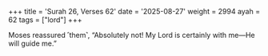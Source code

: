 +++
title = 'Surah 26, Verses 62'
date = '2025-08-27'
weight = 2994
ayah = 62
tags = ["lord"]
+++

Moses reassured ˹them˺, “Absolutely not! My Lord is certainly with me—He will guide me.”